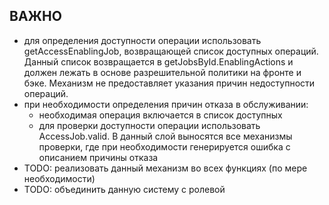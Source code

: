 
## ВАЖНО
- для определения доступности операции использовать getAccessEnablingJob, возвращающей список доступных операций.
Данный список возвращается в getJobsById.EnablingActions и должен лежать в основе разрешительной политики на фронте и бэке. Механизм не предоставляет указания причин недоступности операций.
- при необходимости определения причин отказа в обслуживании:
  - необходимая операция включается в список доступных
  - для проверки доступности операции использовать AccessJob.valid. В данный слой выносятся все механизмы проверки, где при
  необходимости генерируется ошибка с описанием причины отказа
- TODO: реализовать данный механизм во всех функциях (по мере необходимости)
- TODO: объединить данную систему с ролевой